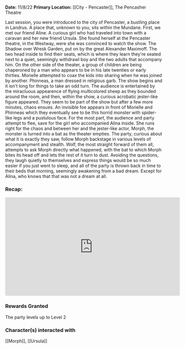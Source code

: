 **Date:** 11/8/22
**Primary Location:** [[City - Pencaster]], The Pencasher Theatre

Last session, you were introduced to the city of Pencaster, a bustling place in Landrus. A place that, unknown to you, sits within the Mundane. First, we met our friend Aline. A curious girl who had traveled into town with a caravan and her new friend Ursula. She found herself at the Pencaster theatre, in the Westway, were she was convinced to watch the show. The Shadow over Wresk Garden, put on by the great Alexander Maximoff. The two head inside to find their seats, which is where they learn they're seated next to a quiet, seemingly withdrawl boy and the two adults that accompany him. On the other side of the theater, a group of children are being chaperoned by a man who appears to be in his late twenties or early thirties. Morielle attempted to coax the kids into sharing when he was joined by another. Phinneas, a man dressed in religious garb. The show begins and it isn't long for things to take an odd turn. The audience is entertained by the miracluous appearence of flying multicolored sheep as they bounded around the room, and then, within the show, a curious acrobatic jester-like figure appeared. They seem to be part of the show but after a few more minutes, chaos ensues. An invisible foe appears in front of Morielle and Phinneas which they eventually see to be this horrid monster with spider-like legs and a pustulous face. For the most part, the audience and party attempt to flee, save for the girl who accompanied Alina inside. She runs right for the chaos and between her and the jester-like actor, Morph, the monster is turned into a bat as the theater empties. The party, curious about what it is exactly they saw, follow Morph backstage in various levels of accompanyment and stealth. Wolf, the most straight forward of them all, attempts to ask Morph directly what happened, with the bat to which Morph bites its head off and lets the rest of it turn to dust. Avoiding the questions, they laugh quietly to themselves and express things would be so much easier if you just went to sleep, and all of the party is thrown back in time to their beds that morning, seemingly awakening from a bad dream. Except for Alina, who knows that that was not a dream at all. 

### Recap:

<iframe width="560" height="315" src="https://www.youtube.com/embed/Rh6ev22rIIY" title="YouTube video player" frameborder="0" allow="accelerometer; autoplay; clipboard-write; encrypted-media; gyroscope; picture-in-picture; web-share" allowfullscreen></iframe>

### Rewards Granted

The party levels up to Level 2

### Character(s) interacted with

[[Morph]], [[Ursula]]